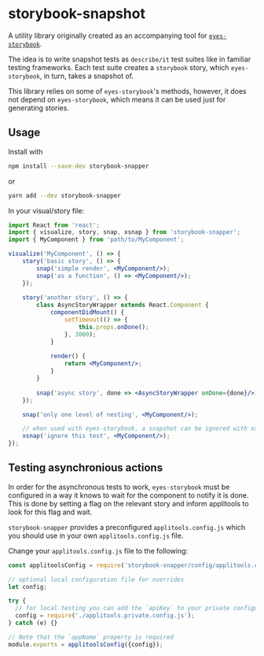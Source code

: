 # storybook-snapshot

A utility library originally created as an accompanying tool for [`eyes-storybook`](https://github.com/applitools/eyes-storybook).

The idea is to write snapshot tests as `describe/it` test suites like in familiar testing frameworks. Each test suite creates a `storybook` story, which `eyes-storybook`, in turn, takes a snapshot of.  

This library relies on some of `eyes-storybook`'s methods, however, it does not depend on `eyes-storybook`, which means it can be used just for generating stories.

## Usage
Install with
```bash
npm install --save-dev storybook-snapper
```
or
```bash
yarn add --dev storybook-snapper
```

In your visual/story file:
```jsx harmony
import React from 'react';
import { visualize, story, snap, xsnap } from 'storybook-snapper';
import { MyComponent } from 'path/to/MyComponent';

visualize('MyComponent', () => {
    story('basic story', () => {
        snap('simple render', <MyComponent/>);
        snap('as a function', () => <MyComponent/>);     
    });
    
    story('another story', () => {
        class AsyncStoryWrapper extends React.Component {
            componentDidMount() {
                setTimeout(() => {
                    this.props.onDone();
                }, 3000);
            }
    
            render() {
                return <MyComponent/>;
            }       
        }
        
        snap('async story', done => <AsyncStoryWrapper onDone={done}/>);
    });

    snap('only one level of nesting', <MyComponent/>);

    // when used with eyes-storybook, a snapshot can be ignored with xsnap
    xsnap('ignore this test', <MyComponent/>);
});
```

## Testing asynchronious actions

In order for the asynchronous tests to work, `eyes-storybook` must be configured in a way it knows to wait for the component to notify it is done. This is done by setting a flag on the relevant story and inform applitools to look for this flag and wait.

`storybook-snapper` provides a preconfigured `applitools.config.js` which you should use in your own `applitools.config.js` file.

Change your `applitools.config.js` file to the following:
```js
const applitoolsConfig = require('storybook-snapper/config/applitools.config');

// optional local configuration file for overrides
let config;

try {
  // for local testing you can add the `apiKey` to your private configuration file  
  config = require('./applitools.private.config.js');
} catch (e) {}

// Note that the `appName` property is required
module.exports = applitoolsConfig({config});
```
